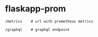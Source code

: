 # flaskapp-prom

```
/metrics    # url with prometheus metrics

/graphql    # graphql endpoint


```
